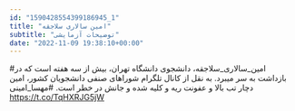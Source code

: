 ```yaml
---
id: "1590428554399186945_1"
title: "امین سالاری سلاجقه"
subtitle: "توضیحات آزمایشی"
date: "2022-11-09 19:38:10+00:00"
---
```

#امین_سالاری_سلاجقه، دانشجوی دانشگاه تهران، بیش از سه هفته است که در بازداشت به سر میبرد. به نقل از کانال تلگرام شوراهای صنفی دانشجویان کشور، امین دچار تب بالا و عفونت ریه و کلیه شده و جانش در خطر است.
#مهسا_امینی https://t.co/TqHXRJG5jW
